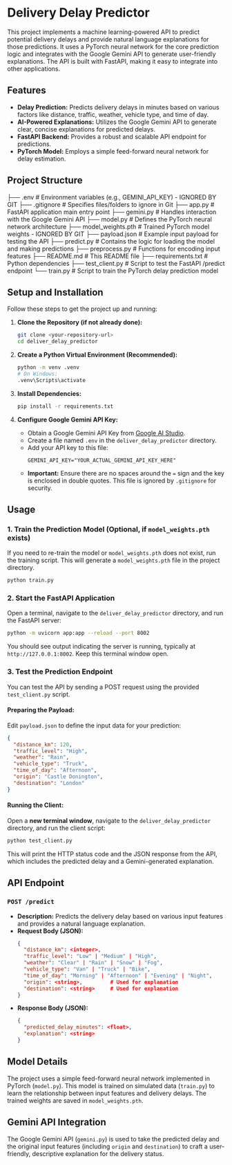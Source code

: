 # Delivery Delay Predictor

This project implements a machine learning-powered API to predict potential delivery delays and provide natural language explanations for those predictions. It uses a PyTorch neural network for the core prediction logic and integrates with the Google Gemini API to generate user-friendly explanations. The API is built with FastAPI, making it easy to integrate into other applications.

## Features

*   **Delay Prediction:** Predicts delivery delays in minutes based on various factors like distance, traffic, weather, vehicle type, and time of day.
*   **AI-Powered Explanations:** Utilizes the Google Gemini API to generate clear, concise explanations for predicted delays.
*   **FastAPI Backend:** Provides a robust and scalable API endpoint for predictions.
*   **PyTorch Model:** Employs a simple feed-forward neural network for delay estimation.

## Project Structure

├── .env # Environment variables (e.g., GEMINI_API_KEY) - IGNORED BY GIT
├── .gitignore # Specifies files/folders to ignore in Git
├── app.py # FastAPI application main entry point
├── gemini.py # Handles interaction with the Google Gemini API
├── model.py # Defines the PyTorch neural network architecture
├── model_weights.pth # Trained PyTorch model weights - IGNORED BY GIT
├── payload.json # Example input payload for testing the API
├── predict.py # Contains the logic for loading the model and making predictions
├── preprocess.py # Functions for encoding input features
├── README.md # This README file
├── requirements.txt # Python dependencies
├── test_client.py # Script to test the FastAPI /predict endpoint
└── train.py # Script to train the PyTorch delay prediction model


## Setup and Installation

Follow these steps to get the project up and running:

1.  **Clone the Repository (if not already done):**
    ```bash
    git clone <your-repository-url>
    cd deliver_delay_predictor
    ```

2.  **Create a Python Virtual Environment (Recommended):**
    ```bash
    python -m venv .venv
    # On Windows:
    .venv\Scripts\activate
    ```

3.  **Install Dependencies:**
    ```bash
    pip install -r requirements.txt
    ```

4.  **Configure Google Gemini API Key:**
    *   Obtain a Google Gemini API Key from [Google AI Studio](https://aistudio.google.com/app/apikey).
    *   Create a file named `.env` in the `deliver_delay_predictor` directory.
    *   Add your API key to this file:
        ```
        GEMINI_API_KEY="YOUR_ACTUAL_GEMINI_API_KEY_HERE"
        ```
    *   **Important:** Ensure there are no spaces around the `=` sign and the key is enclosed in double quotes. This file is ignored by `.gitignore` for security.

## Usage

### 1. Train the Prediction Model (Optional, if `model_weights.pth` exists)

If you need to re-train the model or `model_weights.pth` does not exist, run the training script. This will generate a `model_weights.pth` file in the project directory.

```bash
python train.py
```

### 2. Start the FastAPI Application

Open a terminal, navigate to the `deliver_delay_predictor` directory, and run the FastAPI server:

```bash
python -m uvicorn app:app --reload --port 8002
```
You should see output indicating the server is running, typically at `http://127.0.0.1:8002`. Keep this terminal window open.

### 3. Test the Prediction Endpoint

You can test the API by sending a POST request using the provided `test_client.py` script.

#### Preparing the Payload:

Edit `payload.json` to define the input data for your prediction:

```json
{
  "distance_km": 120,
  "traffic_level": "High",
  "weather": "Rain",
  "vehicle_type": "Truck",
  "time_of_day": "Afternoon",
  "origin": "Castle Donington",
  "destination": "London"
}
```

#### Running the Client:

Open a **new terminal window**, navigate to the `deliver_delay_predictor` directory, and run the client script:

```bash
python test_client.py
```

This will print the HTTP status code and the JSON response from the API, which includes the predicted delay and a Gemini-generated explanation.

## API Endpoint

### `POST /predict`

*   **Description:** Predicts the delivery delay based on various input features and provides a natural language explanation.
*   **Request Body (JSON):**
    ```json
    {
      "distance_km": <integer>,
      "traffic_level": "Low" | "Medium" | "High",
      "weather": "Clear" | "Rain" | "Snow" | "Fog",
      "vehicle_type": "Van" | "Truck" | "Bike",
      "time_of_day": "Morning" | "Afternoon" | "Evening" | "Night",
      "origin": <string>,         # Used for explanation
      "destination": <string>     # Used for explanation
    }
    ```
*   **Response Body (JSON):**
    ```json
    {
      "predicted_delay_minutes": <float>,
      "explanation": <string>
    }
    ```

## Model Details

The project uses a simple feed-forward neural network implemented in PyTorch (`model.py`). This model is trained on simulated data (`train.py`) to learn the relationship between input features and delivery delays. The trained weights are saved in `model_weights.pth`.

## Gemini API Integration

The Google Gemini API (`gemini.py`) is used to take the predicted delay and the original input features (including `origin` and `destination`) to craft a user-friendly, descriptive explanation for the delivery status.

